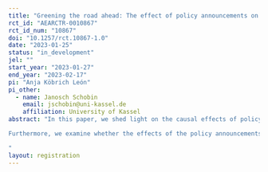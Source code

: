 ```yaml
---
title: "Greening the road ahead: The effect of policy announcements on green mobility behaviors"
rct_id: "AEARCTR-0010867"
rct_id_num: "10867"
doi: "10.1257/rct.10867-1.0"
date: "2023-01-25"
status: "in_development"
jel: ""
start_year: "2023-01-27"
end_year: "2023-02-17"
pi: "Anja Köbrich León"
pi_other:
  - name: Janosch Schobin
    email: jschobin@uni-kassel.de
    affiliation: University of Kassel
abstract: "In this paper, we shed light on the causal effects of policy announcements in terms of information on planned transport policy measures that render driving less attractive. We expect that providing information on changing transportation policies (making driving less attractive or more expensive) will trigger a (hypothetical) behavioral change in mode choice toward less motorized individual transportation options.
Furthermore, we examine whether the effects of the policy announcements depend on trust in political institutions and (governing) parties. 
"
layout: registration
---
```


